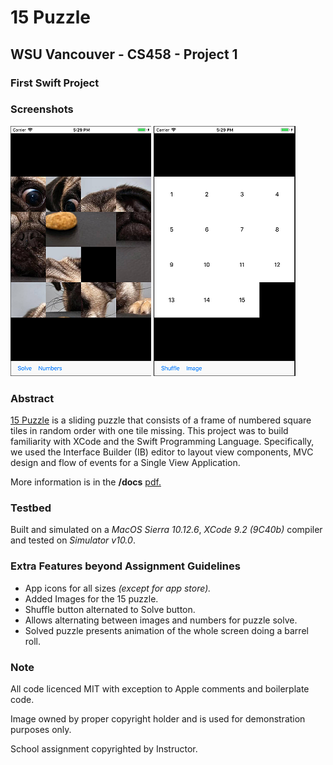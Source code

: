 # 15 Puzzle
## WSU Vancouver - CS458 - Project 1
### First Swift Project
### Screenshots
![15 Puzzle Screenshot One](screenshots/screen1.png)
![15 Puzzle Screenshot Two](screenshots/screen2.png)
### Abstract
[15 Puzzle](https://en.wikipedia.org/wiki/15_puzzle) is a sliding puzzle that consists of a frame of numbered square tiles in random order with one tile missing.  This project was to build familiarity with XCode and the Swift Programming Language.  Specifically, we used the Interface Builder (IB) editor to layout view components, MVC design and flow of events for a Single View Application.

More information is in the **/docs** [pdf.](docs/15puzzle.pdf)
### Testbed
Built and simulated on a *MacOS Sierra 10.12.6*, *XCode 9.2 (9C40b)* compiler and tested on *Simulator v10.0*.
### Extra Features beyond Assignment Guidelines
 - App icons for all sizes *(except for app store).*
 - Added Images for the 15 puzzle.
 - Shuffle button alternated to Solve button.
 - Allows alternating between images and numbers for puzzle solve.
 - Solved puzzle presents animation of the whole screen doing a barrel roll.
### Note
All code licenced MIT with exception to Apple comments and boilerplate code.

Image owned by proper copyright holder and is used for demonstration purposes only.

School assignment copyrighted by Instructor.
